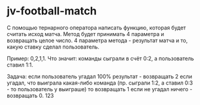 # jv-football-match
С помощью тернарного оператора написать функцию, которая будет считать исход матча. Метод будет принимать 4
параметра и возвращать целое число. 4 параметра метода - результат матча и то, какую ставку сделал пользователь.

Пример: 0,2,1,1. Что значит: команды сыграли в счёт 0:2, а пользователь ставил 1:1.

Задача:
         если пользователь угадал 100% результат - возвращать 2
         если угадал, что выиграла какая-либо команда (пр. сыграли 1:2, а ставил 0:3 - то пользователь у выиграше)
             то возвращать 1
         если не угадал ничего - возвращать 0.
123
